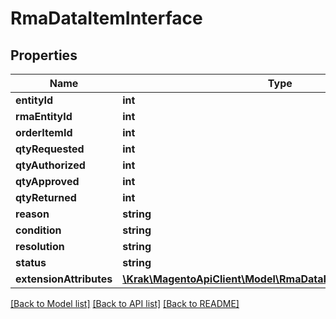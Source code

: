 # RmaDataItemInterface

## Properties
Name | Type | Description | Notes
------------ | ------------- | ------------- | -------------
**entityId** | **int** | Id | 
**rmaEntityId** | **int** | RMA id | 
**orderItemId** | **int** | Order_item_id | 
**qtyRequested** | **int** | Qty_requested | 
**qtyAuthorized** | **int** | Qty_authorized | 
**qtyApproved** | **int** | Qty_approved | 
**qtyReturned** | **int** | Qty_returned | 
**reason** | **string** | Reason | 
**condition** | **string** | Condition | 
**resolution** | **string** | Resolution | 
**status** | **string** | Status | 
**extensionAttributes** | [**\Krak\MagentoApiClient\Model\RmaDataItemExtensionInterface**](RmaDataItemExtensionInterface.md) |  | [optional] 

[[Back to Model list]](../README.md#documentation-for-models) [[Back to API list]](../README.md#documentation-for-api-endpoints) [[Back to README]](../README.md)


